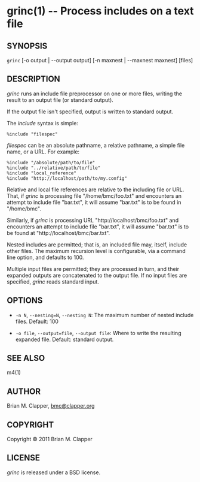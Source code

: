 grinc(1) -- Process includes on a text file
===========================================

## SYNOPSIS

`grinc` [-o output | --output output] [-n maxnest | --maxnest maxnest] [files]

## DESCRIPTION

*grinc* runs an include file preprocessor on one or more files, writing the
result to an output file (or standard output).

If the output file isn't specified, output is written to standard output.

The *include* syntax is simple:

    %include "filespec"

*filespec* can be an absolute pathname, a relative pathname, a simple file
name, or a URL. For example:

    %include "/absolute/path/to/file"
    %include "../relative/path/to/file"
    %include "local_reference"
    %include "http://localhost/path/to/my.config"

Relative and local file references are relative to the including file or
URL. That, if *grinc* is processing file "/home/bmc/foo.txt" and encounters
an attempt to include file "bar.txt", it will assume "bar.txt" is to be
found in "/home/bmc".

Similarly, if *grinc* is processing URL "http://localhost/bmc/foo.txt" and
encounters an attempt to include file "bar.txt", it will assume "bar.txt"
is to be found at "http://localhost/bmc/bar.txt".

Nested includes are permitted; that is, an included file may, itself,
include other files. The maximum recursion level is configurable, via
a command line option, and defaults to 100.

Multiple input files are permitted; they are processed in turn, and their
expanded outputs are concatenated to the output file. If no input files
are specified, *grinc* reads standard input.

## OPTIONS

* `-n N`, `--nesting=N`, `--nesting N`:
  The maximum number of nested include files. Default: 100

* `-o file`, `--output=file`, `--output file`:
  Where to write the resulting expanded file. Default: standard output.
  
## SEE ALSO

m4(1)

## AUTHOR

Brian M. Clapper, [bmc@clapper.org](bmc@clapper.org)

## COPYRIGHT

Copyright &copy; 2011 Brian M. Clapper

## LICENSE

*grinc* is released under a BSD license.
